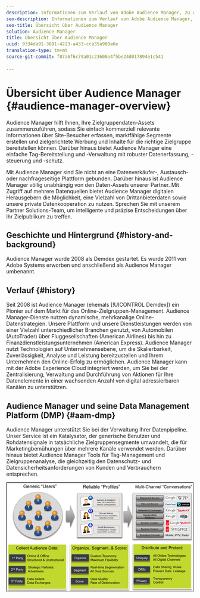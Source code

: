 ```yaml
---
description: Informationen zum Verlauf von Adobe Audience Manager, zu den erfassten Datentypen, zur Segmentierung, Berichterstellung und mehr.
seo-description: Informationen zum Verlauf von Adobe Audience Manager, zu den erfassten Datentypen, zur Segmentierung, Berichterstellung und mehr.
seo-title: Übersicht über Audience Manager
solution: Audience Manager
title: Übersicht über Audience Manager
uuid: 9334da91-3691-4223-a433-cca35a980a6e
translation-type: tm+mt
source-git-commit: f87a6f6c79a01c23608e4f5be24d017894e1c541

---
```



# Übersicht über Audience Manager {#audience-manager-overview}

Audience Manager hilft Ihnen, Ihre Zielgruppendaten-Assets zusammenzuführen, sodass Sie einfach kommerziell relevante Informationen über Site-Besucher erfassen, marktfähige Segmente erstellen und zielgerichtete Werbung und Inhalte für die richtige Zielgruppe bereitstellen können. Darüber hinaus bietet Audience Manager eine einfache Tag-Bereitstellung und -Verwaltung mit robuster Datenerfassung, -steuerung und -schutz.

Mit Audience Manager sind Sie nicht an eine Datenverkäufer-, Austausch- oder nachfrageseitige Plattform gebunden. Darüber hinaus ist Audience Manager völlig unabhängig von den Daten-Assets unserer Partner. Mit Zugriff auf mehrere Datenquellen bietet Audience Manager digitalen Herausgebern die Möglichkeit, eine Vielzahl von Drittanbieterdaten sowie unsere private Datenkooperation zu nutzen. Sprechen Sie mit unserem Partner Solutions-Team, um intelligente und präzise Entscheidungen über Ihr Zielpublikum zu treffen.

## Geschichte und Hintergrund {#history-and-background}

Audience Manager wurde 2008 als Demdex gestartet. Es wurde 2011 von Adobe Systems erworben und anschließend als Audience Manager umbenannt.

<!-- 

c_history_and_background.xml

 -->

## Verlauf {#history}

Seit 2008 ist Audience Manager (ehemals [!UICONTROL Demdex]) ein Pionier auf dem Markt für das Online-Zielgruppen-Management. Audience Manager-Dienste nutzen dynamische, mehrkanalige Online-Datenstrategien. Unsere Plattform und unsere Dienstleistungen werden von einer Vielzahl unterschiedlicher Branchen genutzt, von Automobilen (AutoTrader) über Fluggesellschaften (American Airlines) bis hin zu Finanzdienstleistungsunternehmen (American Express). Audience Manager nutzt Technologien auf Unternehmensebene, um die Skalierbarkeit, Zuverlässigkeit, Analyse und Leistung bereitzustellen und Ihrem Unternehmen den Online-Erfolg zu ermöglichen. Audience Manager kann mit der Adobe Experience Cloud integriert werden, um Sie bei der Zentralisierung, Verwaltung und Durchführung von Aktionen für Ihre Datenelemente in einer wachsenden Anzahl von digital adressierbaren Kanälen zu unterstützen.

## Audience Manager und seine Data Management Platform (DMP) {#aam-dmp}

Audience Manager unterstützt Sie bei der Verwaltung Ihrer Datenpipeline. Unser Service ist ein Katalysator, der generische Benutzer und Rohdatensignale in tatsächliche Zielgruppensegmente umwandelt, die für Marketingbemühungen über mehrere Kanäle verwendet werden. Darüber hinaus bietet Audience Manager Tools für Tag-Management und Zielgruppenanalyse, die gleichzeitig den Datenschutz- und Datensicherheitsanforderungen von Kunden und Verbrauchern entsprechen.

![](assets/am_overview_80.png)

